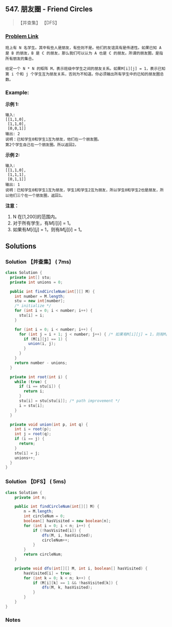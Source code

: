 ## 547. 朋友圈 - Friend Circles

> 【并查集】 【DFS】

### [Problem Link](https://leetcode-cn.com/problems/friend-circles/)
	班上有 N 名学生。其中有些人是朋友，有些则不是。他们的友谊具有是传递性。如果已知 A 是 B 的朋友，B 是 C 的朋友，那么我们可以认为 A 也是 C 的朋友。所谓的朋友圈，是指所有朋友的集合。
	
	给定一个 N * N 的矩阵 M，表示班级中学生之间的朋友关系。如果M[i][j] = 1，表示已知第 i 个和 j 个学生互为朋友关系，否则为不知道。你必须输出所有学生中的已知的朋友圈总数。

### Example:

**示例 1:**

```
输入: 
[[1,1,0],
 [1,1,0],
 [0,0,1]]
输出: 2 
说明：已知学生0和学生1互为朋友，他们在一个朋友圈。
第2个学生自己在一个朋友圈。所以返回2。
```

**示例 2:**

```
输入: 
[[1,1,0],
 [1,1,1],
 [0,1,1]]
输出: 1
说明：已知学生0和学生1互为朋友，学生1和学生2互为朋友，所以学生0和学生2也是朋友，所以他们三个在一个朋友圈，返回1。
```

**注意：**

1. N 在[1,200]的范围内。
2. 对于所有学生，有$M[i][i]$ = 1。
3. 如果有$M[i][j]$ = 1，则有$M[j][i]$ = 1。

## Solutions
### Solution 【并查集】 ( 7ms)
```java
class Solution {
  private int[] stu;
  private int unions = 0;

  public int findCircleNum(int[][] M) {
    int number = M.length;
    stu = new int[number];
    /* initialize */
    for (int i = 0; i < number; i++) {
      stu[i] = i;
    }

    for (int i = 0; i < number; i++) {
      for (int j = i + 1; j < number; j++) { /* 如果有M[i][j] = 1，则有M[j][i] = 1。 */ 
        if (M[i][j] == 1) {
          union(i, j);
        }
      }
    }
    return number - unions;
  }

  private int root(int i) {
    while (true) {
      if (i == stu[i]) {
        return i;
      }
      stu[i] = stu[stu[i]]; /* path improvement */
      i = stu[i];
    }
  }

  private void union(int p, int q) {
    int i = root(p);
    int j = root(q);
    if (i == j) {
      return;
    }
    stu[i] = j;
    unions++;
  }
}
```
### Solution 【DFS】 ( 5ms)
```java
class Solution {
    private int n;

    public int findCircleNum(int[][] M) {
        n = M.length;
        int circleNum = 0;
        boolean[] hasVisited = new boolean[n];
        for (int i = 0; i < n; i++) {
            if (!hasVisited[i]) {
                dfs(M, i, hasVisited);
                circleNum++;
            }
        }
        return circleNum;
    }

    private void dfs(int[][] M, int i, boolean[] hasVisited) {
        hasVisited[i] = true;
        for (int k = 0; k < n; k++) {
            if (M[i][k] == 1 && !hasVisited[k]) {
                dfs(M, k, hasVisited);
            }
        }
    }
}
```
### Notes

